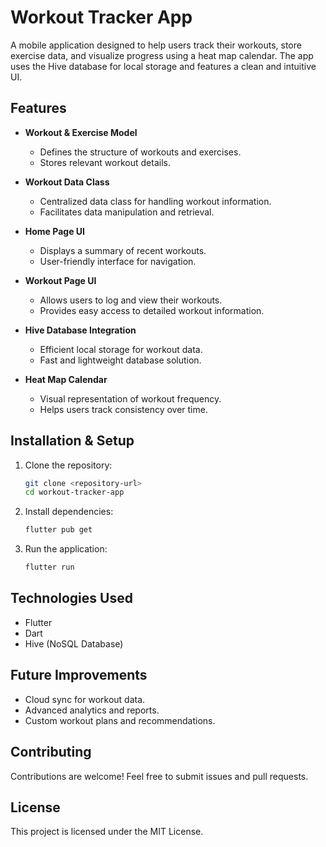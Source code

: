 # Workout Tracker App

A mobile application designed to help users track their workouts, store exercise data, and visualize progress using a heat map calendar. The app uses the Hive database for local storage and features a clean and intuitive UI.

## Features
- **Workout & Exercise Model** 
  - Defines the structure of workouts and exercises.
  - Stores relevant workout details.
  
- **Workout Data Class** 
  - Centralized data class for handling workout information.
  - Facilitates data manipulation and retrieval.

- **Home Page UI** 
  - Displays a summary of recent workouts.
  - User-friendly interface for navigation.

- **Workout Page UI** 
  - Allows users to log and view their workouts.
  - Provides easy access to detailed workout information.

- **Hive Database Integration** 
  - Efficient local storage for workout data.
  - Fast and lightweight database solution.

- **Heat Map Calendar** 
  - Visual representation of workout frequency.
  - Helps users track consistency over time.

## Installation & Setup
1. Clone the repository:
   ```sh
   git clone <repository-url>
   cd workout-tracker-app
   ```
2. Install dependencies:
   ```sh
   flutter pub get
   ```
3. Run the application:
   ```sh
   flutter run
   ```

## Technologies Used
- Flutter
- Dart
- Hive (NoSQL Database)

## Future Improvements
- Cloud sync for workout data.
- Advanced analytics and reports.
- Custom workout plans and recommendations.

## Contributing
Contributions are welcome! Feel free to submit issues and pull requests.

## License
This project is licensed under the MIT License.

